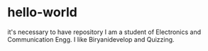 # hello-world
it's necessary to have repository
I am a student of Electronics and Communication Engg.
I like Biryanidevelop and Quizzing.
